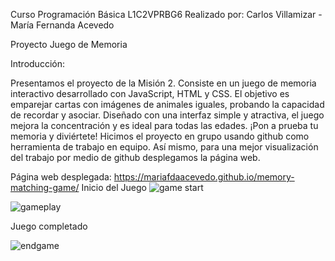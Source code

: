 Curso Programación Básica L1C2VPRBG6
Realizado por: Carlos Villamizar - María Fernanda Acevedo

Proyecto Juego de Memoria

Introducción: 

Presentamos el proyecto de la Misión 2. Consiste en un juego de memoria interactivo desarrollado con JavaScript, HTML y CSS. El objetivo es emparejar cartas con imágenes de animales iguales, probando la capacidad de recordar y asociar. Diseñado con una interfaz simple y atractiva, el juego mejora la concentración y es ideal para todas las edades. ¡Pon a prueba tu memoria y diviértete!
Hicimos el proyecto en grupo usando github como herramienta de trabajo en equipo. Así mismo, para una mejor visualización del trabajo por medio de github desplegamos la página web.

Página web desplegada: https://mariafdaacevedo.github.io/memory-matching-game/ 
Inicio del Juego 
![game start](https://github.com/user-attachments/assets/4df17a31-0347-41a8-823f-a8dac2b21188)

![gameplay](https://github.com/user-attachments/assets/ae22d146-f7d1-470f-96a0-423424ed5144)

Juego completado

![endgame](https://github.com/user-attachments/assets/672c0faa-feae-4ac1-af33-52a9552bfd9c)
